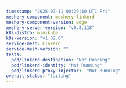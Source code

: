 ```yaml
---
timestamp: "2025-07-11 00:29:10 UTC Fri"
meshery-component: meshery-linkerd
meshery-component-version: edge
meshery-server-version: "v0.8.118"
k8s-distro: minikube
k8s-version: "v1.32.0"
service-mesh: Linkerd
service-mesh-version: ""
tests:
  pod/linkerd-destination: "Not Running"
  pod/linkerd-identity: "Not Running"
  pod/linkerd-proxy-injector:  "Not Running"
overall-status: "failing"
---
```


